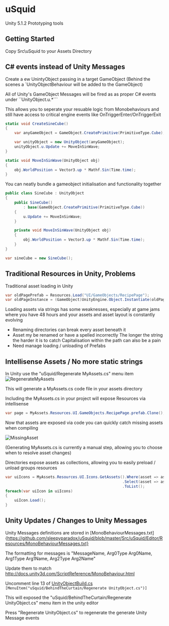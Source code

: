 # uSquid
Unity 5.1.2 Prototyping tools

Getting Started
----------------
Copy Src\uSquid to your Assets Directory

C# events instead of Unity Messages
----------------
Create a ew UnintyObject passing in a target GameObject (Behind the scenes a `UnityObjectBehaviour will be added to the GameObject)

All of Unity's GameObject Messages will be fired as as proper C# events under ``UnityObject.u.*```

This allows you to seperate your resuable logic from Monobehaviours and still have access to critical engine events like OnTriggerEnter/OnTriggerExit
```cs
static void CreateSineCube()
{
	var anyGameObject = GameObject.CreatePrimitive(PrimitiveType.Cube);

	var unityObject = new UnityObject(anyGameObject);
	unityObject.u.Update += MoveInSinWave;
}

static void MoveInSinWave(UnityObject obj)
{
	obj.WorldPosition = Vector3.up * Mathf.Sin(Time.time);
}
```

You can neatly bundle a gameobject initialisation and functionality together
```cs
public class SineCube : UnityObject
{
	public SineCube()
		: base(GameObject.CreatePrimitive(PrimitiveType.Cube))
	{
		u.Update += MoveInSinWave;
	}

	private void MoveInSinWave(UnityObject obj)
	{
		obj.WorldPosition = Vector3.up * Mathf.Sin(Time.time);
	}
}
```
```cs
var sineCube = new SineCube();
```

Traditional Resources in Unity, Problems
----------------

Traditional asset loading in Unity
```cs
var oldPagePrefab = Resources.Load("UI/GameObjects/RecipePage");
var oldPageInstance = (GameObject)UnityEngine.Object.Instantiate(oldPagePrefab);
```
Loading assets via strings has some weaknesses, especially at game jams where you have 48 hours and your assets and asset layout is constantly evolving
* Renaming directories can break every asset beneath it
* Asset my be renamed or have a spelled incorrectly
	The longer the string the harder it is to catch
	Capitalisation within the path can also be a pain
* Need manage loading / unloading of Prefabs


Intellisense Assets / No more static strings
----------------
In Unity use the "uSquid/Regenerate MyAssets.cs" menu item
![RegenerateMyAssets](https://github.com/sleepyparadox/uSquid/blob/master/Img/Examples/EditorRegenerateMyAssets.png "RegenerateMyAssets")


This will generate a MyAssets.cs code file in your assets directory

Including the MyAssets.cs in your project will expose Resources via intellisense
```cs
var page = MyAssets.Resources.UI.GameObjects.RecipePage.prefab.Clone();
```


Now that assets are exposed via code you can quickly catch missing assets when compiling

![MissingAsset](https://github.com/sleepyparadox/uSquid/blob/master/Img/Examples/MissingAsset.png "MissingAsset")

(Generating MyAssets.cs is currently a manual step, allowing you to choose when to resolve asset changes)

Directories expose assets as collections, allowing you to easily preload / unload groups resources
```cs
var uiIcons = MyAssets.Resources.UI.Icons.GetAssets().Where(asset => asset is Asset<Texture2D>)
													.Select(asset => asset as Asset<Texture2D>)
													.ToList();
foreach(var uiIcon in uiIcons)
{
	uiIcon.Load();
}
```

Unity Updates / Changes to Unity Messages
----------------
Unity Messages definitions are stored in [MonoBehaviourMessages.txt]{https://github.com/sleepyparadox/uSquid/blob/master/Src/uSquid/Editor/Resources/MonoBehaviourMessages.txt}

The formatting for messages is "MessageName, Arg0Type Arg0Name, Arg1Type Arg1Name, Arg2Type Arg2Name"

Update them to match http://docs.unity3d.com/ScriptReference/MonoBehaviour.html

Uncomment line 13 of [UnityObjectBuild.cs](https://github.com/sleepyparadox/uSquid/blob/master/Src/uSquid/Editor/UnityObjectBuilder.cs#L13) ```[MenuItem("uSquid/BehindTheCurtain/Regenerate UnityObject.cs")]```

This will exposed the "uSquid/BehindTheCurtain/Regenerate UnityObject.cs" menu item in the unity editor

Press "Regenerate UnityObject.cs" to regenerate the generate Unity Message events
